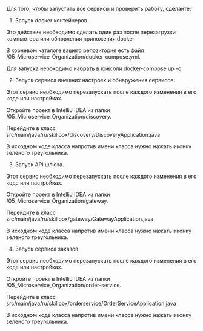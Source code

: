 Для того, чтобы запустить все сервисы и проверить работу, сделайте:

1. Запуск docker контейнеров.

Это действие необходимо сделать один раз после перезагрузки компьютера или обновления приложения docker.

В корневом каталоге вашего репозитория есть файл /05_Microservice_Organization/docker-compose.yml.

Для запуска необходимо набрать в консоли docker-compose up -d



2. Запуск сервиса внешних настроек и обнаружения сервисов.

Этот сервис необходимо перезапускать после каждого изменения в его коде или настройках.

Откройте проект в IntelliJ IDEA из папки /05_Microservice_Organization/discovery.

Перейдите в класс src/main/java/ru/skillbox/discovery/DiscoveryApplication.java

В исходном коде класса напротив имени класса нужно нажать иконку зеленого треугольника.



3. Запуск API шлюза.

Этот сервис необходимо перезапускать после каждого изменения в его коде или настройках.

Откройте проект в IntelliJ IDEA из папки /05_Microservice_Organization/gateway.

Перейдите в класс src/main/java/ru/skillbox/gateway/GatewayApplication.java

В исходном коде класса напротив имени класса нужно нажать иконку зеленого треугольника.




4. Запуск сервиса заказов.

Этот сервис необходимо перезапускать после каждого изменения в его коде или настройках.

Откройте проект в IntelliJ IDEA из папки /05_Microservice_Organization/order-service.

Перейдите в класс src/main/java/ru/skillbox/orderservice/OrderServiceApplication.java

В исходном коде класса напротив имени класса нужно нажать иконку зеленого треугольника.

